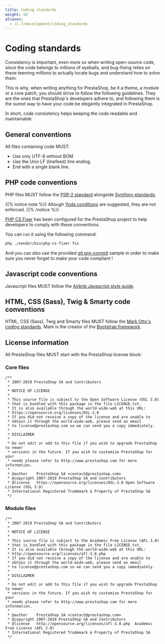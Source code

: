```yaml
---
title: Coding standards
weight: 10
aliases:
  - /1.7/development/coding_standards
---
```


# Coding standards

Consistency is important, even more so when writing open-source code, since the code belongs to millions of eyeballs, and bug-fixing relies on these teeming millions to actually locate bugs and understand how to solve them.

This is why, when writing anything for PrestaShop, be it a theme, a module or a core patch, you should strive to follow the following guidelines. They are the ones that PrestaShop's developers adhere to, and following them is the surest way to have your code be elegantly integrated in PrestaShop.

In short, code consistency helps keeping the code readable and maintainable.

## General conventions

All files containing code MUST:

* Use only UTF-8 without BOM.
* Use the Unix LF (linefeed) line ending.
* End with a single blank line.

## PHP code conventions

PHP files MUST follow the [PSR-2 standard](https://www.php-fig.org/psr/psr-2/) alongside [Symfony standards](https://symfony.com/doc/3.4/contributing/code/standards.html#structure).

{{% notice note %}}
Altough [Yoda conditions](https://en.wikipedia.org/wiki/Yoda_conditions) are suggested, they are not enforced.
{{% /notice %}}

[PHP CS Fixer](https://cs.sensiolabs.org/) has been configured for the PrestaShop project to help developers to comply with these conventions.

You can run it using the following command:
```bash
php ./vendor/bin/php-cs-fixer fix
```

And you can also use the provided [git pre-commit](https://github.com/PrestaShop/PrestaShop/tree/develop/.github/contrib) sample in order to make sure you never forget to make your code compliant !

## Javascript code conventions

Javascript files MUST follow the [Airbnb Javascript style guide](https://github.com/airbnb/javascript).

## HTML, CSS (Sass), Twig & Smarty code conventions

HTML, CSS (Sass), Twig and Smarty files MUST follow the [Mark Otto's coding standards](http://codeguide.co/).
Mark is the creator of the [Bootstrap framework](http://getbootstrap.com/).

## License information

All PrestaShop files MUST start with the PrestaShop license block:

### Core files

```
/**
 * 2007-2019 PrestaShop SA and Contributors
 *
 * NOTICE OF LICENSE
 *
 * This source file is subject to the Open Software License (OSL 3.0)
 * that is bundled with this package in the file LICENSE.txt.
 * It is also available through the world-wide-web at this URL:
 * https://opensource.org/licenses/OSL-3.0
 * If you did not receive a copy of the license and are unable to
 * obtain it through the world-wide-web, please send an email
 * to license@prestashop.com so we can send you a copy immediately.
 *
 * DISCLAIMER
 *
 * Do not edit or add to this file if you wish to upgrade PrestaShop to newer
 * versions in the future. If you wish to customize PrestaShop for your
 * needs please refer to http://www.prestashop.com for more information.
 *
 * @author    PrestaShop SA <contact@prestashop.com>
 * @copyright 2007-2019 PrestaShop SA and Contributors
 * @license   https://opensource.org/licenses/OSL-3.0 Open Software License (OSL 3.0)
 * International Registered Trademark & Property of PrestaShop SA
 */
```

### Module files

```
/**
 * 2007-2019 PrestaShop SA and Contributors
 *
 * NOTICE OF LICENSE
 *
 * This source file is subject to the Academic Free License (AFL 3.0)
 * that is bundled with this package in the file LICENSE.txt.
 * It is also available through the world-wide-web at this URL:
 * http://opensource.org/licenses/afl-3.0.php
 * If you did not receive a copy of the license and are unable to
 * obtain it through the world-wide-web, please send an email
 * to license@prestashop.com so we can send you a copy immediately.
 *
 * DISCLAIMER
 *
 * Do not edit or add to this file if you wish to upgrade PrestaShop to newer
 * versions in the future. If you wish to customize PrestaShop for your
 * needs please refer to http://www.prestashop.com for more information.
 *
 * @author    PrestaShop SA <contact@prestashop.com>
 * @copyright 2007-2019 PrestaShop SA and Contributors
 * @license   http://opensource.org/licenses/afl-3.0.php  Academic Free License (AFL 3.0)
 * International Registered Trademark & Property of PrestaShop SA
 */
``` 
